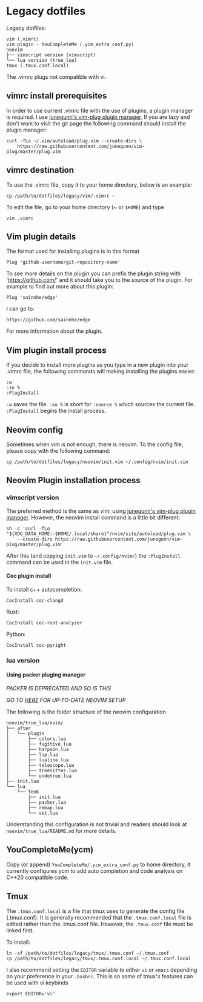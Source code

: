 # Legacy dotfiles

Legacy dotfiles:

```
vim (.vimrc)
vim plugin - YouCompleteMe (.ycm_extra_conf.py)
neovim 
├── vimscript version (vimscript)
└── lua version (true_lua)
tmux (.tmux.conf.local)
```

The .vimrc plugs not compatible with vi.

## vimrc install prerequisites

In order to use current .vimrc file with the use of plugins, a plugin manager is required. I use [junegunn's vim-plug plugin manager](https://github.com/junegunn/vim-plug). If you are lazy and don't want to visit the git page the following command should install the plugin manager:

```
curl -fLo ~/.vim/autoload/plug.vim --create-dirs \
    https://raw.githubusercontent.com/junegunn/vim-plug/master/plug.vim
```

## vimrc destination

To use the .vimrc file, copy it to your home directory, below is an example:

```
cp /path/to/dotfiles/legacy/vim/.vimrc ~
```

To edit the file, go to your home directory (~ or `$HOME`) and type

```
vim .vimrc
```


## Vim plugin details
The format used for installing plugins is in this format

```
Plug 'github-username/git-repository-name'
```

To see more details on the plugin you can prefix the plugin string with 'https://github.com/' and it should take you to the source of the plugin. For example to find out more about this plugin:

```
Plug 'sainnhe/edge'
```

I can go to:

```
https://github.com/sainnhe/edge
```

For more information about the plugin.

## Vim plugin install process

If you decide to install more plugins as you type in a new plugin into your .vimrc file, the following commands will making installing the plugins easier:

```
:w
:so %
:PlugInstall
```

`:w` saves the file. `:so %` is short for `:source %` which sources the current file. `:PlugInstall` begins the install process.

## Neovim config
Sometimes when vim is not enough, there is neovim. To the config file, please copy with the following command:

```
cp /path/to/dotfiles/legacy/neovim/init.vim ~/.config/nvim/init.vim
```

## Neovim Plugin installation process
### vimscript version
The preferred method is the same as vim: using [junegunn's vim-plug plugin manager](https://github.com/junegunn/vim-plug). However, the neovim install command is a little bit different:

```
sh -c 'curl -fLo "${XDG_DATA_HOME:-$HOME/.local/share}"/nvim/site/autoload/plug.vim \
    --create-dirs https://raw.githubusercontent.com/junegunn/vim-plug/master/plug.vim'
```

After this (and copying `init.vim` to `~/.config/nvim/`) the `:PlugInstall` command can be used in the `init.vim` file.

#### Coc plugin install
To install c++ autocompletion:

```
CocInstall coc-clangd
```

Rust:

```
CocInstall coc-rust-analyzer
```

Python:

```
CocInstall coc-pyright
```

### lua version
#### Using packer pluging manager
*PACKER IS DEPRECATED AND SO IS THIS*

*GO TO [HERE](https://github.com/fviramontes8/lazyfenk) FOR UP-TO-DATE NEOVIM SETUP*

The following is the folder structure of the neovim configuration

```
neovim/true_lua/nvim/
├── after
│   └── plugin
│       ├── colors.lua
│       ├── fugitive.lua
│       ├── harpoon.lua
│       ├── lsp.lua
│       ├── lualine.lua
│       ├── telescope.lua
│       ├── treesitter.lua
│       └── undotree.lua
├── init.lua
└── lua
    └── fenk
        ├── init.lua
        ├── packer.lua
        ├── remap.lua
        └── set.lua

```
Understanding this configuration is not trivial and readers should look at `neovim/true_lua/README.md` for more details.

## YouCompleteMe(ycm)
Copy (or append) `YouCompleteMe/.ycm_extra_conf.py` to home directory, it currently configures ycm to add auto completion and code analysis on C++20 compatible code.

## Tmux
The `.tmux.conf.local` is a file that tmux uses to generate the config file (.tmux.conf). It is generally recommended that the `.tmux.conf.local` file is edited rather than the .tmux.conf file. However, the `.tmux.conf` file must be linked first.

To install:
```
ln -sf /path/to/dotfiles/legacy/tmux/.tmux.conf ~/.tmux.conf
cp /path/to/dotfiles/legacy/tmux/.tmux.conf.local ~/.tmux.conf.local
```

I also recommend setting the `EDITOR` variable to either `vi` or `emacs` depending on your preference in your `.bashrc`. This is so some of tmux's features can be used with vi keybinds

```
export EDITOR='vi'
```

